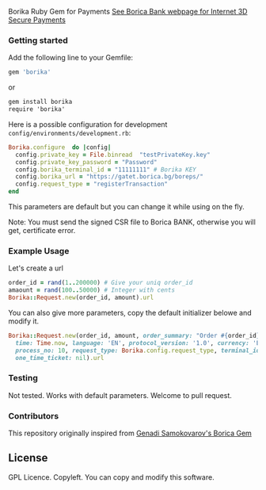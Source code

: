 Borika Ruby Gem for Payments
[See Borica Bank webpage for Internet 3D Secure Payments](https://www.borica.bg/en/products-and-services/Sigurni-plashtaniya-v-Internet-3d-secure-za-kartodarjatelya)

### Getting started

Add the following line to your Gemfile:

```ruby
gem 'borika'
```

or
```cmd
gem install borika
require 'borika'
```

Here is a possible configuration for development `config/environments/development.rb`:

```ruby
Borika.configure  do |config|
  config.private_key = File.binread  "testPrivateKey.key"
  config.private_key_password = "Password"
  config.borika_terminal_id = "11111111" # Borika KEY 
  config.borika_url = "https://gatet.borica.bg/boreps/"
  config.request_type = "registerTransaction"
end
```
This parameters are default but you can change it while using on the fly.

Note: You must send the signed CSR file to Borica BANK, otherwise you will get, certificate error.

### Example Usage

Let's create a url

```ruby
order_id = rand(1..200000) # Give your uniq order_id
amaount = rand(100..50000) # Integer with cents
Borika::Request.new(order_id, amount).url
```

You can also give more parameters, copy the default initializer belowe and modify it.
```ruby
Borika::Request.new(order_id, amount, order_summary: "Order #{order_id}",
  time: Time.now, language: 'EN', protocol_version: '1.0', currency: 'EUR',
  process_no: 10, request_type: Borika.config.request_type, terminal_id: Borika.config.borika_terminal_id,
  one_time_ticket: nil).url
```

### Testing
Not tested. Works with default parameters. Welcome to pull request.

### Contributors
This repository originally inspired from
[Genadi Samokovarov's Borica Gem](https://github.com/gsamokovarov/borica)


## License

GPL Licence. Copyleft. You can copy and modify this software.
